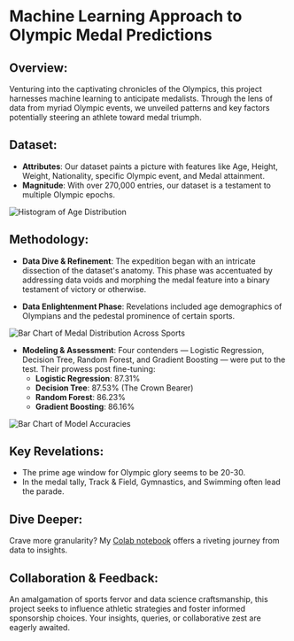 # Machine Learning Approach to Olympic Medal Predictions

## Overview:
Venturing into the captivating chronicles of the Olympics, this project harnesses machine learning to anticipate medalists. Through the lens of data from myriad Olympic events, we unveiled patterns and key factors potentially steering an athlete toward medal triumph.

## Dataset:
- **Attributes**: Our dataset paints a picture with features like Age, Height, Weight, Nationality, specific Olympic event, and Medal attainment.
- **Magnitude**: With over 270,000 entries, our dataset is a testament to multiple Olympic epochs.

![Histogram of Age Distribution](https://github.com/joash-muganda/SJSU-FA23-CMPE-255-Data-Mining/blob/main/Assignment3/SEMMA/SEMMA_Artifacts/age_distribution.png)

## Methodology:
- **Data Dive & Refinement**: The expedition began with an intricate dissection of the dataset's anatomy. This phase was accentuated by addressing data voids and morphing the medal feature into a binary testament of victory or otherwise.

- **Data Enlightenment Phase**: Revelations included age demographics of Olympians and the pedestal prominence of certain sports.

![Bar Chart of Medal Distribution Across Sports](https://github.com/joash-muganda/SJSU-FA23-CMPE-255-Data-Mining/blob/main/Assignment3/SEMMA/SEMMA_Artifacts/distribution_across%20sports.png)

- **Modeling & Assessment**: Four contenders — Logistic Regression, Decision Tree, Random Forest, and Gradient Boosting — were put to the test. Their prowess post fine-tuning:
   - **Logistic Regression**: 87.31%
   - **Decision Tree**: 87.53% (The Crown Bearer)
   - **Random Forest**: 86.23%
   - **Gradient Boosting**: 86.16%

![Bar Chart of Model Accuracies](https://github.com/joash-muganda/SJSU-FA23-CMPE-255-Data-Mining/blob/main/Assignment3/SEMMA/SEMMA_Artifacts/Model_accuracy_comparizon.png)

## Key Revelations:
- The prime age window for Olympic glory seems to be 20-30.
- In the medal tally, Track & Field, Gymnastics, and Swimming often lead the parade.

## Dive Deeper:
Crave more granularity? My [Colab notebook](https://colab.research.google.com/drive/1VCBL2tVe0BoJwP6S3jFtjRloZMYu_SjA?usp=sharing) offers a riveting journey from data to insights. 

## Collaboration & Feedback:
An amalgamation of sports fervor and data science craftsmanship, this project seeks to influence athletic strategies and foster informed sponsorship choices. Your insights, queries, or collaborative zest are eagerly awaited.
